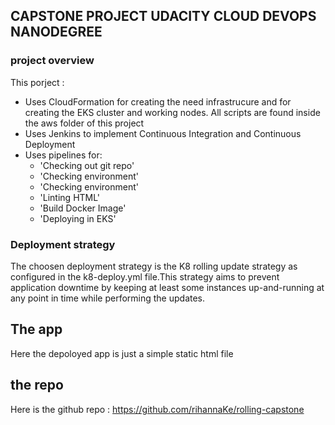 ## CAPSTONE PROJECT UDACITY CLOUD DEVOPS NANODEGREE

### project overview
This porject :
* Uses CloudFormation for creating the need infrastrucure and for creating the EKS cluster and working nodes. All scripts are found inside the aws folder of this project
* Uses Jenkins to implement Continuous Integration and Continuous Deployment
* Uses pipelines for:
	- 'Checking out git repo' 
	- 'Checking environment'
    - 'Checking environment'
    - 'Linting HTML'
	- 'Build Docker Image'
	- 'Deploying in EKS'

### Deployment strategy
The choosen deployment strategy is the  K8 rolling update strategy as configured in the  k8-deploy.yml file.This strategy aims to prevent application downtime by keeping at least some instances up-and-running at any point in time while performing the updates.

## The app
Here the depoloyed app is just a simple static html file 

## the repo
Here is the github repo : https://github.com/rihannaKe/rolling-capstone